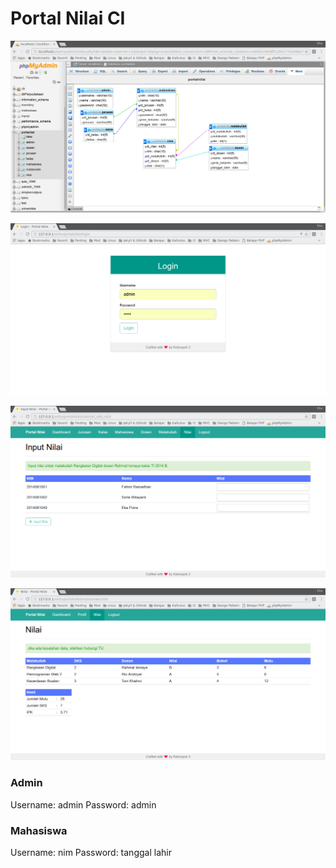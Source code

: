 # Portal Nilai CI
![Database](https://raw.githubusercontent.com/eputra/portal-nilai-ci/master/screenshot/database.png)

![Login](https://raw.githubusercontent.com/eputra/portal-nilai-ci/master/screenshot/login.png)

![Input Nilai](https://raw.githubusercontent.com/eputra/portal-nilai-ci/master/screenshot/input-nilai.png)

![Nilai](https://raw.githubusercontent.com/eputra/portal-nilai-ci/master/screenshot/nilai.png)

### Admin
Username: admin
Password: admin

### Mahasiswa
Username: nim
Password: tanggal lahir